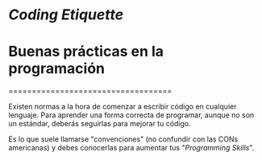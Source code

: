 # *Coding Etiquette*
# Buenas prácticas en la programación
===================================

Existen normas a la hora de comenzar a escribir código en cualquier lenguaje. Para aprender una forma correcta de programar, aunque no son un estándar, deberás seguirlas para mejorar tu código.

Es lo que suele llamarse "convenciones" (no confundir con las CONs americanas) y debes conocerlas para aumentar tus "*Programming Skills*".
